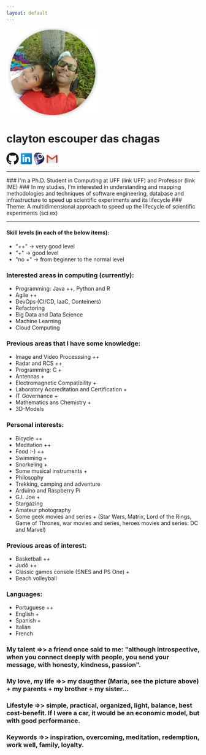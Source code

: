 ```yaml
---
layout: default
---
```

![me_mary_round_240px.png](me_mary_round_240px.png)

# clayton escouper das chagas
[![ghub_logo_32px.png](ghub_logo_32px.png "github.com/claytonchagas")](https://github.com/claytonchagas)
[![lin_logo_32px.png](lin_logo_32px.png "linkedin.com/in/claytonescouperdaschagas")](https://www.linkedin.com/in/claytonescouperdaschagas)
![logo_lattes_32px27px.png](logo_lattes_32px27px.png)
[![gmail_logo_32px.png](gmail_logo_32px.png "claytonchagas1@gmail.com")](mailto:claytonchagas1@gmail.com)

<hr>
### I'm a Ph.D. Student in Computing at UFF (link UFF) and Professor (link IME)
### In my studies, I'm interested in understanding and mapping methodologies and techniques of software engineering, database and infrastructure to speed up scientific experiments and its lifecycle
### Theme: A multidimensional approach to speed up the lifecycle of scientific experiments (sci ex)
<hr>

#### Skill levels (in each of the below items):
- "++"    -> very good level
- "+"     -> good level
- "no +"  -> from beginner to the normal level

### Interested areas in computing (currently):
- Programming: Java ++, Python and R
- Agile ++
- DevOps (CI/CD, IaaC, Conteiners)
- Refactoring
- Big Data and Data Science
- Machine Learning
- Cloud Computing

### Previous areas that I have some knowledge:
- Image and Video Processsing ++
- Radar and RCS ++
- Programming: C +
- Antennas +
- Electromagnetic Compatibility +
- Laboratory Accreditation and Certification +
- IT Governance +
- Mathematics ans Chemistry +
- 3D-Models

### Personal interests:
- Bicycle ++
- Meditation ++
- Food :-) ++
- Swimming +
- Snorkeling +
- Some musical instruments +
- Philosophy
- Trekking, camping and adventure
- Arduino and Raspberry Pi
- G.I. Joe +
- Stargazing
- Amateur photography
- Some geek movies and series + (Star Wars, Matrix, Lord of the Rings, Game of Thrones, war movies and series, heroes movies and series: DC and Marvel)

### Previous areas of interest:
- Basketball ++
- Judô ++
- Classic games console (SNES and PS One) +
- Beach volleyball

### Languages:
- Portuguese ++
- English +
- Spanish +
- Italian
- French

### My talent =>> a friend once said to me: "although introspective, when you connect deeply with people, you send your message, with honesty, kindness, passion".

### My love, my life =>> my daugther (Maria, see the picture above) + my parents + my brother + my sister...

### Lifestyle =>> simple, practical, organized, light, balance, best cost-benefit. If I were a car, it would be an economic model, but with good performance.

### Keywords =>> inspiration, overcoming, meditation, redemption, work well, family, loyalty.
